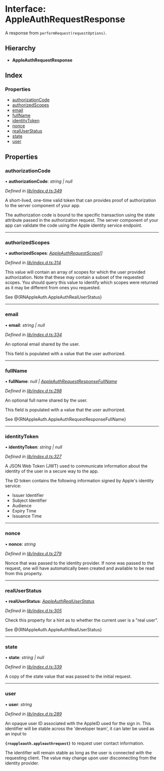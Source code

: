 
# Interface: AppleAuthRequestResponse

A response from `performRequest(requestOptions)`.

## Hierarchy

* **AppleAuthRequestResponse**

## Index

### Properties

* [authorizationCode](_lib_index_d_.rnappleauth.appleauthrequestresponse.md#authorizationcode)
* [authorizedScopes](_lib_index_d_.rnappleauth.appleauthrequestresponse.md#authorizedscopes)
* [email](_lib_index_d_.rnappleauth.appleauthrequestresponse.md#email)
* [fullName](_lib_index_d_.rnappleauth.appleauthrequestresponse.md#fullname)
* [identityToken](_lib_index_d_.rnappleauth.appleauthrequestresponse.md#identitytoken)
* [nonce](_lib_index_d_.rnappleauth.appleauthrequestresponse.md#nonce)
* [realUserStatus](_lib_index_d_.rnappleauth.appleauthrequestresponse.md#realuserstatus)
* [state](_lib_index_d_.rnappleauth.appleauthrequestresponse.md#state)
* [user](_lib_index_d_.rnappleauth.appleauthrequestresponse.md#user)

## Properties

###  authorizationCode

• **authorizationCode**: *string | null*

*Defined in [lib/index.d.ts:349](https://github.com/invertase/react-native-apple-authentication/blob/2b75721d/lib/index.d.ts#L349)*

A short-lived, one-time valid token that can provides proof of authorization to the server
component of your app.

The authorization code is bound to the specific transaction using the state attribute passed
in the authorization request. The server component of your app can validate the code using
the Apple identity service endpoint.

___

###  authorizedScopes

• **authorizedScopes**: *[AppleAuthRequestScope](../enums/_lib_index_d_.rnappleauth.appleauthrequestscope.md)[]*

*Defined in [lib/index.d.ts:314](https://github.com/invertase/react-native-apple-authentication/blob/2b75721d/lib/index.d.ts#L314)*

This value will contain an array of scopes for which the user provided authorization.
Note that these may contain a subset of the requested scopes. You should query this value to
identify which scopes were returned as it may be different from ones you requested.

See @{RNAppleAuth.AppleAuthRealUserStatus}

___

###  email

• **email**: *string | null*

*Defined in [lib/index.d.ts:334](https://github.com/invertase/react-native-apple-authentication/blob/2b75721d/lib/index.d.ts#L334)*

An optional email shared by the user.

This field is populated with a value that the user authorized.

___

###  fullName

• **fullName**: *null | [AppleAuthRequestResponseFullName](_lib_index_d_.rnappleauth.appleauthrequestresponsefullname.md)*

*Defined in [lib/index.d.ts:298](https://github.com/invertase/react-native-apple-authentication/blob/2b75721d/lib/index.d.ts#L298)*

An optional full name shared by the user.

This field is populated with a value that the user authorized.

See @{RNAppleAuth.AppleAuthRequestResponseFullName}

___

###  identityToken

• **identityToken**: *string | null*

*Defined in [lib/index.d.ts:327](https://github.com/invertase/react-native-apple-authentication/blob/2b75721d/lib/index.d.ts#L327)*

A JSON Web Token (JWT) used to communicate information about the identity of the user in a
secure way to the app.

The ID token contains the following information signed by Apple's identity service:
 - Issuer Identifier
 - Subject Identifier
 - Audience
 - Expiry Time
 - Issuance Time

___

###  nonce

• **nonce**: *string*

*Defined in [lib/index.d.ts:279](https://github.com/invertase/react-native-apple-authentication/blob/2b75721d/lib/index.d.ts#L279)*

Nonce that was passed to the identity provider. If none was passed to the request, one will
have automatically been created and available to be read from this property.

___

###  realUserStatus

• **realUserStatus**: *[AppleAuthRealUserStatus](../enums/_lib_index_d_.rnappleauth.appleauthrealuserstatus.md)*

*Defined in [lib/index.d.ts:305](https://github.com/invertase/react-native-apple-authentication/blob/2b75721d/lib/index.d.ts#L305)*

Check this property for a hint as to whether the current user is a "real user".

See @{RNAppleAuth.AppleAuthRealUserStatus}

___

###  state

• **state**: *string | null*

*Defined in [lib/index.d.ts:339](https://github.com/invertase/react-native-apple-authentication/blob/2b75721d/lib/index.d.ts#L339)*

A copy of the state value that was passed to the initial request.

___

###  user

• **user**: *string*

*Defined in [lib/index.d.ts:289](https://github.com/invertase/react-native-apple-authentication/blob/2b75721d/lib/index.d.ts#L289)*

An opaque user ID associated with the AppleID used for the sign in. This identifier will be
stable across the 'developer team', it can later be used as an input to

**`{rnappleauth.appleauthrequest}`** to request user contact information.

The identifier will remain stable as long as the user is connected with the requesting client.
The value may change upon user disconnecting from the identity provider.
